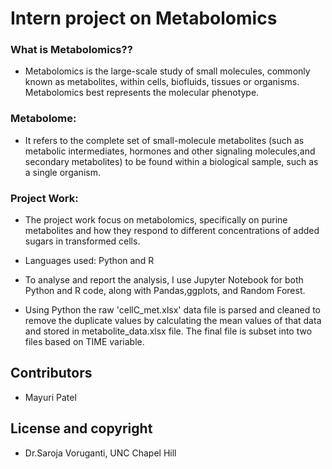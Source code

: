 # Intern project on Metabolomics


### What is Metabolomics??
- Metabolomics is the large-scale study of small molecules, commonly known as metabolites, within cells, biofluids, tissues or organisms. Metabolomics best represents the molecular phenotype.

### Metabolome:
- It refers to the complete set of small-molecule metabolites (such as metabolic intermediates, hormones and other signaling molecules,and secondary metabolites) to be found within a biological sample, such as a single organism.

### Project Work:

- The project work focus on metabolomics, specifically on purine metabolites and how they respond to different concentrations of added sugars in transformed cells. 

- Languages used: Python and R

- To analyse and report the analysis, I use Jupyter Notebook for both Python and R code, along with Pandas,ggplots, and Random Forest. 

- Using Python the raw 'cellC_met.xlsx' data file is parsed and cleaned to remove the duplicate values by calculating the mean values of that data and stored in metabolite_data.xlsx file. The final file is subset into two files based on TIME variable.




## Contributors

- Mayuri Patel


## License and copyright

- Dr.Saroja Voruganti, UNC Chapel Hill


